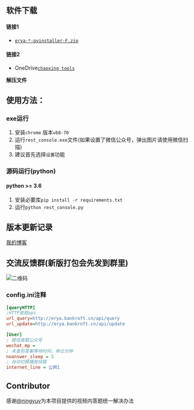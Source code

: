 ## 软件下载

#### 链接1

- [`erya-*-pyinstaller-F.zip`](https://github.com/bankroft/chaoxing-MOOC-beta/releases)

#### 链接2

- OneDrive[`chaoxing tools`](https://1drv.ms/f/s!Avzz1Vbw4dVFkIZID8yjlW684QWL2g)

**解压文件**

## 使用方法：

### exe运行
1. 安装`chrome` 版本`v68-70`
2. 运行`rest_console.exe`文件(如果设置了微信公众号，弹出图片请使用微信扫描)
3. 建议首先选择`设置`功能

### 源码运行(python)

#### python >= 3.6

1. 安装必要库`pip install -r requirements.txt`
2. 运行`python rest_console.py`

## 版本更新记录

[我的博客](https://www.bankroft.cn/?p=37, "my blog")

## 交流反馈群(新版打包会先发到群里)

![二维码](https://i.loli.net/2018/10/08/5bbb1cb62dc66.png)

### config.ini注释

```ini
[queryHTTP]
;HTTP查题api
url_query=http://erya.bankroft.cn/api/query
url_update=http://erya.bankroft.cn/api/update

[User]
; 微信查题公众号
wechat_mp =
; 未查到答案等待时间，单位分钟
noanswer_sleep = 5
; 自动切换播放线路
internet_line = 公网1
```

## Contributor
感谢[@ningyuv](https://github.com/ningyuv '2018-10-5')为本项目提供的视频内答题统一解决办法